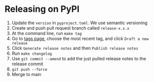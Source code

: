 # Releasing on PyPI

1. Update the `version` in `pyproject.toml`. We use semantic versioning
2. Create and push pull request branch called `release-x.x.x`
3. At the command line, run `make tag`
4. Go to [tags page](https://github.com/pydanny/simplity/tags), choose the most recent tag, and click `Draft a new release`
5. Click `Generate release notes` and then `Publish release notes`
6. Run `make changelog`
7. Use `git commit --amend` to add the just pulled release notes to the release commit
8. `git push --force`
9. Merge to main
